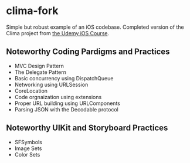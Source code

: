 # clima-fork
Simple but robust example of an iOS codebase. Completed version of the Clima project from [the Udemy iOS Course](https://www.udemy.com/course/ios-13-app-development-bootcamp/). 

## Noteworthy Coding Pardigms and Practices
* MVC Design Pattern
* The Delegate Pattern
* Basic concurrency using DispatchQueue
* Networking using URLSession
* CoreLocation
* Code orgnaization using extensions
* Proper URL building using URLComponents
* Parsing JSON with the Decodable protocol

## Noteworthy UIKit and Storyboard Practices
* SFSymbols
* Image Sets
* Color Sets

